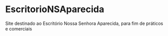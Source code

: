 # EscritorioNSAparecida
 Site destinado ao Escritório Nossa Senhora Aparecida, para fim de práticos e comerciais
